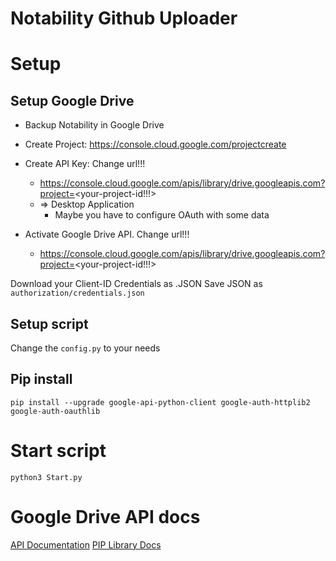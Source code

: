 # Notability Github Uploader

# Setup
## Setup Google Drive

- Backup Notability in Google Drive
- Create Project: https://console.cloud.google.com/projectcreate
- Create API Key: Change url!!! 
  - https://console.cloud.google.com/apis/library/drive.googleapis.com?project=<your-project-id!!!>
  - => Desktop Application
    - Maybe you have to configure OAuth with some data

- Activate Google Drive API. Change url!!! 
  - https://console.cloud.google.com/apis/library/drive.googleapis.com?project=<your-project-id!!!>

Download your Client-ID Credentials as .JSON
Save JSON as `authorization/credentials.json` 

## Setup script

Change the `config.py` to your needs

## Pip install 
`pip install --upgrade google-api-python-client google-auth-httplib2 google-auth-oauthlib`

# Start script
`python3 Start.py`

# Google Drive API docs
[API Documentation]("https://developers.google.com/drive/api?hl=de")
[PIP Library Docs](https://googleapis.github.io/google-api-python-client/docs/dyn/drive_v3.html)